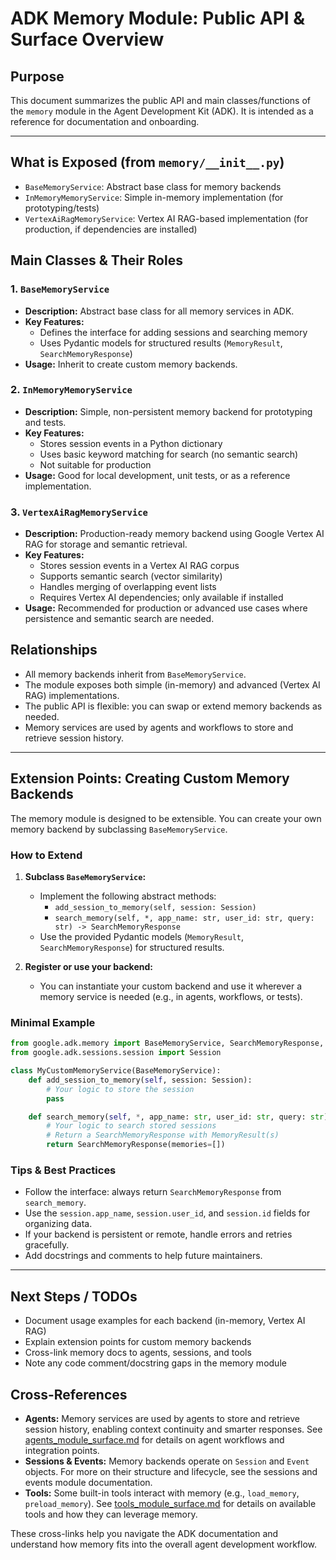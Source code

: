 # ADK Memory Module: Public API & Surface Overview

## Purpose

This document summarizes the public API and main classes/functions of the `memory` module in the Agent Development Kit (ADK). It is intended as a reference for documentation and onboarding.

---

## What is Exposed (from `memory/__init__.py`)

- `BaseMemoryService`: Abstract base class for memory backends
- `InMemoryMemoryService`: Simple in-memory implementation (for prototyping/tests)
- `VertexAiRagMemoryService`: Vertex AI RAG-based implementation (for production, if dependencies are installed)

## Main Classes & Their Roles

### 1. `BaseMemoryService`

- **Description:** Abstract base class for all memory services in ADK.
- **Key Features:**
  - Defines the interface for adding sessions and searching memory
  - Uses Pydantic models for structured results (`MemoryResult`, `SearchMemoryResponse`)
- **Usage:** Inherit to create custom memory backends.

### 2. `InMemoryMemoryService`

- **Description:** Simple, non-persistent memory backend for prototyping and tests.
- **Key Features:**
  - Stores session events in a Python dictionary
  - Uses basic keyword matching for search (no semantic search)
  - Not suitable for production
- **Usage:** Good for local development, unit tests, or as a reference implementation.

### 3. `VertexAiRagMemoryService`

- **Description:** Production-ready memory backend using Google Vertex AI RAG for storage and semantic retrieval.
- **Key Features:**
  - Stores session events in a Vertex AI RAG corpus
  - Supports semantic search (vector similarity)
  - Handles merging of overlapping event lists
  - Requires Vertex AI dependencies; only available if installed
- **Usage:** Recommended for production or advanced use cases where persistence and semantic search are needed.

## Relationships

- All memory backends inherit from `BaseMemoryService`.
- The module exposes both simple (in-memory) and advanced (Vertex AI RAG) implementations.
- The public API is flexible: you can swap or extend memory backends as needed.
- Memory services are used by agents and workflows to store and retrieve session history.

---

## Extension Points: Creating Custom Memory Backends

The memory module is designed to be extensible. You can create your own memory backend by subclassing `BaseMemoryService`.

### How to Extend

1. **Subclass `BaseMemoryService`:**

   - Implement the following abstract methods:
     - `add_session_to_memory(self, session: Session)`
     - `search_memory(self, *, app_name: str, user_id: str, query: str) -> SearchMemoryResponse`
   - Use the provided Pydantic models (`MemoryResult`, `SearchMemoryResponse`) for structured results.

2. **Register or use your backend:**
   - You can instantiate your custom backend and use it wherever a memory service is needed (e.g., in agents, workflows, or tests).

### Minimal Example

```python
from google.adk.memory import BaseMemoryService, SearchMemoryResponse, MemoryResult
from google.adk.sessions.session import Session

class MyCustomMemoryService(BaseMemoryService):
    def add_session_to_memory(self, session: Session):
        # Your logic to store the session
        pass

    def search_memory(self, *, app_name: str, user_id: str, query: str) -> SearchMemoryResponse:
        # Your logic to search stored sessions
        # Return a SearchMemoryResponse with MemoryResult(s)
        return SearchMemoryResponse(memories=[])
```

### Tips & Best Practices

- Follow the interface: always return `SearchMemoryResponse` from `search_memory`.
- Use the `session.app_name`, `session.user_id`, and `session.id` fields for organizing data.
- If your backend is persistent or remote, handle errors and retries gracefully.
- Add docstrings and comments to help future maintainers.

---

## Next Steps / TODOs

- Document usage examples for each backend (in-memory, Vertex AI RAG)
- Explain extension points for custom memory backends
- Cross-link memory docs to agents, sessions, and tools
- Note any code comment/docstring gaps in the memory module

## Cross-References

- **Agents:** Memory services are used by agents to store and retrieve session history, enabling context continuity and smarter responses. See [agents_module_surface.md](agents_module_surface.md) for details on agent workflows and integration points.
- **Sessions & Events:** Memory backends operate on `Session` and `Event` objects. For more on their structure and lifecycle, see the sessions and events module documentation.
- **Tools:** Some built-in tools interact with memory (e.g., `load_memory`, `preload_memory`). See [tools_module_surface.md](tools_module_surface.md) for details on available tools and how they can leverage memory.

These cross-links help you navigate the ADK documentation and understand how memory fits into the overall agent development workflow.
